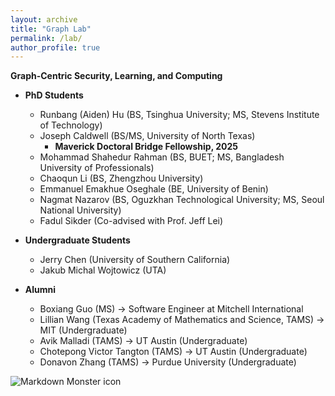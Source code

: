 ```yaml
---
layout: archive
title: "Graph Lab"
permalink: /lab/
author_profile: true
---
```


<strong>Graph-Centric Security, Learning, and Computing</strong>

* **PhD Students**
    * Runbang (Aiden) Hu (BS, Tsinghua University; MS, Stevens Institute of Technology)
    * Joseph Caldwell (BS/MS, University of North Texas)
        * <strong>Maverick Doctoral Bridge Fellowship, 2025</strong> 
    * Mohammad Shahedur Rahman (BS, BUET; MS, Bangladesh University of Professionals)
    * Chaoqun Li (BS, Zhengzhou University)
    * Emmanuel Emakhue Oseghale (BE, University of Benin)
    * Nagmat Nazarov (BS, Oguzkhan Technological University; MS, Seoul National University)
    * Fadul Sikder (Co-advised with Prof. Jeff Lei)

* **Undergraduate Students**
    * Jerry Chen (University of Southern California)
    * Jakub Michal Wojtowicz (UTA)

* **Alumni**
    * Boxiang Guo (MS) &rarr; Software Engineer at Mitchell International
    * Lillian Wang (Texas Academy of Mathematics and Science, TAMS) &rarr; MIT (Undergraduate)
    * Avik Malladi (TAMS) &rarr; UT Austin (Undergraduate)
    * Chotepong Victor Tangton (TAMS) &rarr; UT Austin (Undergraduate)
    * Donavon Zhang (TAMS) &rarr; Purdue University (Undergraduate)

<img src="../images/lab-pic-06-21-2023.jpeg"
     alt="Markdown Monster icon"
     style="float: left; margin-right: 10px;" />


